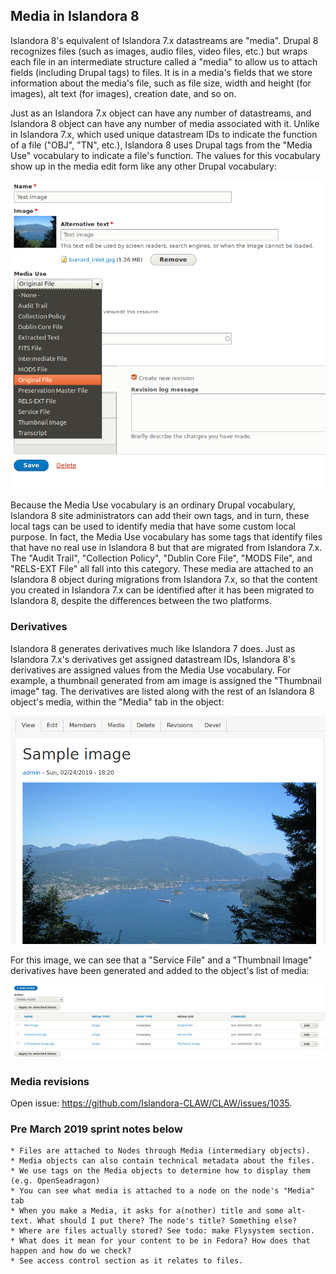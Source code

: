## Media in Islandora 8

Islandora 8's equivalent of Islandora 7.x datastreams are "media". Drupal 8 recognizes files (such as images, audio files, video files, etc.) but wraps each file in an intermediate structure called a "media" to allow us to attach fields (including Drupal tags) to files. It is in a media's fields that we store information about the media's file, such as file size, width and height (for images), alt text (for images), creation date, and so on.

Just as an Islandora 7.x object can have any number of datastreams, and Islandora 8 object can have any number of media associated with it. Unlike in Islandora 7.x, which used unique datastream IDs to indicate the function of a file ("OBJ", "TN", etc.), Islandora 8 uses Drupal tags from the "Media Use" vocabulary to indicate a file's function. The values for this vocabulary show up in the media edit form like any other Drupal vocabulary:

![Media tab](../assets/media_use_vocabulary_media_form.png)

Because the Media Use vocabulary is an ordinary Drupal vocabulary, Islandora 8 site administrators can add their own tags, and in turn, these local tags can be used to identify media that have some custom local purpose. In fact, the Media Use vocabulary has some tags that identify files that have no real use in Islandora 8 but that are migrated from Islandora 7.x. The "Audit Trail", "Collection Policy", "Dublin Core File", "MODS File", and "RELS-EXT File" all fall into this category. These media are attached to an Islandora 8 object during migrations from Islandora 7.x, so that the content you created in Islandora 7.x can be identified after it has been migrated to Islandora 8, despite the differences between the two platforms.

### Derivatives

Islandora 8 generates derivatives much like Islandora 7 does. Just as Islandora 7.x's derivatives get assigned datastream IDs, Islandora 8's derivatives are assigned values from the Media Use vocabulary. For example, a thumbnail generated from am image is assigned the "Thumbnail image" tag. The derivatives are listed along with the rest of an Islandora 8 object's media, within the "Media" tab in the object:

![Media tab](../assets/media_tab.png)

For this image, we can see that a "Service File" and a "Thumbnail Image" derivatives have been generated and added to the object's list of media:

![Media tab](../assets/islandora_8_derivatives_sample.png)

### Media revisions

Open issue: https://github.com/Islandora-CLAW/CLAW/issues/1035.




### Pre March 2019 sprint notes below

    * Files are attached to Nodes through Media (intermediary objects).
    * Media objects can also contain technical metadata about the files.
    * We use tags on the Media objects to determine how to display them (e.g. OpenSeadragon)
    * You can see what media is attached to a node on the node's "Media" tab
    * When you make a Media, it asks for a(nother) title and some alt-text. What should I put there? The node's title? Something else?
    * Where are files actually stored? See todo: make Flysystem section.
    * What does it mean for your content to be in Fedora? How does that happen and how do we check?
    * See access control section as it relates to files.
